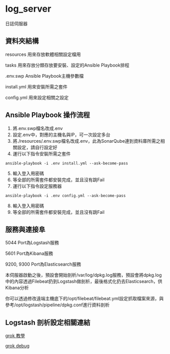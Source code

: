 # log_server
日誌伺服器

## 資料夾結構
resources 用來存放軟體相關設定檔用

tasks 用來存放分類存放要安裝、設定的Ansible Playbook排程

.env.swp Ansible Playbook主機參數檔

install.yml 用來安裝所需之套件

config.yml 用來設定相關之設定

## Ansible Playbook 操作流程
1. 將.env.swp檔名改成.env
2. 設定.env中，對應的主機名與IP，可一次設定多台
3. 將./resources/.env.swp檔名改成.env，此為SonarQube連到資料庫所需之相關設定，請自行設定好
4. 運行以下指令安裝所需之套件
```
ansible-playbook -i .env install.yml --ask-become-pass
```
5. 輸入登入用密碼
6. 等全部的所需套件都安裝完成，並且沒有跳Fail
7. 運行以下指令設定服務器
```
ansible-playbook -i .env config.yml --ask-become-pass
```
8. 輸入登入用密碼
9. 等全部的所需套件都安裝完成，並且沒有跳Fail

## 服務與連接阜

5044 Port為Logstash服務

5601 Port為Kibana服務

9200, 9300 Port為Elasticsearch服務

本伺服器啟動之後，預設會開始剖析/var/log/dpkg.log服務，預設會將dpkg.log中的內容透過Filebeat扔到Logstash做剖析，最後格式化扔去Elasticsearch，供Kibana分析

你可以透過修改遠端主機底下的/opt/filebeat/filebeat.yml設定抓取檔案來源，與參考/opt/logstash/pipeline/dpkg.conf進行資料剖析

## Logstash 剖析設定相關連結

[grok 教學](https://blog.johnwu.cc/article/elk-logstash-grok-filter.html)

[grok debug](https://grokdebug.herokuapp.com/)